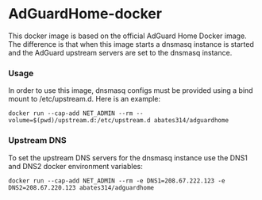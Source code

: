 # AdGuardHome-docker

This docker image is based on the official AdGuard Home Docker image.  The 
difference is that when this image starts a dnsmasq instance is started
and the AdGuard upstream servers are set to the dnsmasq instance.

### Usage

In order to use this image, dnsmasq configs must be provided using a bind mount
to /etc/upstream.d.  Here is an example:

```shell
docker run --cap-add NET_ADMIN --rm --volume=$(pwd)/upstream.d:/etc/upstream.d abates314/adguardhome
```

### Upstream DNS

To set the upstream DNS servers for the dnsmasq instance use the DNS1 and DNS2 
docker environment variables:

```
docker run --cap-add NET_ADMIN --rm -e DNS1=208.67.222.123 -e DNS2=208.67.220.123 abates314/adguardhome
```

